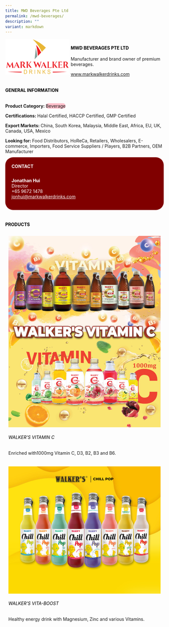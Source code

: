 ```yaml
---
title: MWD Beverages Pte Ltd
permalink: /mwd-beverages/
description: ""
variant: markdown
---
```

<div class="flex-paragraph">
	<div style="display: flex; flex-wrap: wrap;" class="flex-container">
		<div style="flex: 1 1 40%; display: block;" class="card sgds">
			<img src="/images/MWD%20Beverages/mwd_beverages_logo.png">
		</div>
		<div style="flex: 1 1 58%; display: block; margin-left: 3px" class="card-sgds">
			<h4 style="text-transform: uppercase; color: black;"><b>MWD Beverages Pte Ltd</b></h4>
			<p>Manufacturer and brand owner of premium beverages.</p>
			<p><a target="_blank" href="https://www.markwalkerdrinks.com">www.markwalkerdrinks.com</a></p>
		</div>
	</div>
</div>

<h4 style="text-transform: uppercase; color: black;">
	<b>General Information</b>
</h4>
<div style="display: flex; flex-wrap: wrap;" class="flex-container">
	<div style="flex: 1 1 65%; display: block; align-self: stretch" class="card sgds">
		<div class="flex-paragraph">
			<p>
				<b>Product Category: </b>
				<span style="background-color: pink; border-radius: 10px;">Beverage</span>
			</p>
			<p>
				<b>Certifications: </b>Halal Certified, HACCP Certified, GMP Certified
			</p>
			<p>
				<b>Export Markets: </b>China, South Korea, Malaysia, Middle East, Africa, EU, UK, Canada, USA, Mexico
			</p>
			<p style="margin-bottom: 10px;">
				<b>Looking for: </b>Food Distributors, HoReCa, Retailers, Wholesalers, E-commerce, Importers, Food Service Suppliers / Players, B2B Partners, OEM Manufacturer
			</p>
		</div>
	</div>
	<div style="flex: 1 1 35%; padding: 10px; display: block; background-color: maroon; border-radius: 25px; align-self: center;" class="card sgds">
		<h4 style="color: white; margin-top: 10px; margin-left: 10px;">CONTACT</h4>
		<div class="flex-paragraph">
			<p style="padding: 10px; color: white;">
				<b>Jonathan Hui</b>
				<br>Director<br>+65 9672 1478<br>
				<a style="color: white;" href="mailto:jonhui@markwalkerdrinks.com">jonhui@markwalkerdrinks.com</a>
			</p>
		</div>
	</div>
</div>
<br>
<h4 style="text-transform: uppercase; color: black;">
	<b>Products</b>
</h4>
<div style="display: flex; flex-wrap: wrap;">
	<div style="flex: 1 1 47%; margin: 10px; display: block;" class="card sgds">
		<div style="display: block;" class="flex-image">
			<img src="/images/MWD%20Beverages/mwd_beverages_product_01.jpg">
		</div>
		<div class="flex-paragraph">
			<h6 style="text-transform: uppercase; color: black;">Walker's Vitamin C</h6>
			<p>Enriched with1000mg Vitamin C, D3, B2, B3 and B6.</p>
		</div>
	</div>
	<div style="flex: 1 1 47%; margin: 10px; display: block;" class="card sgds">
		<div style="display: block;" class="flex-image">
			<img src="/images/MWD%20Beverages/mwd_beverages_product_02.jpg">
		</div>
		<div class="flex-paragraph">
			<h6 style="text-transform: uppercase; color: black;">Walker's Vita-Boost</h6>
			<p>Healthy energy drink with Magnesium, Zinc and various Vitamins.</p>
		</div>
	</div>
</div>
